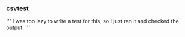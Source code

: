 ﻿### csvtest

'''
I was too lazy to write a test for this, so I just ran it and checked the output.
'''